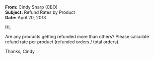 **From:** Cindy Sharp (CEO)  
**Subject:** Refund Rates by Product  
**Date:** April 20, 2013  

Hi,

Are any products getting refunded more than others?
Please calculate refund rate per product (refunded orders / total orders).

Thanks,
Cindy